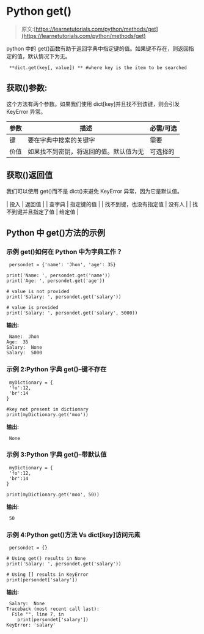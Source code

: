 # Python get()

> 原文:[https://learnetutorials.com/python/methods/get](https://learnetutorials.com/python/methods/get)

python 中的 get()函数有助于返回字典中指定键的值。如果键不存在，则返回指定的值，默认情况下为无。

```
 **dict.get(key[, value]) ** #where key is the item to be searched 

```

## 获取()参数:

这个方法有两个参数。如果我们使用 dict[key]并且找不到该键，则会引发 KeyError 异常。

| 参数 | 描述 | 必需/可选 |
| --- | --- | --- |
| 键 | 要在字典中搜索的关键字 | 需要 |
| 价值 | 如果找不到密钥，将返回的值。默认值为无 | 可选择的 |

## 获取()返回值

我们可以使用 get()而不是 dict()来避免 KeyError 异常，因为它是默认值。

| 投入 | 返回值 |
| 查字典 | 指定键的值 |
| 找不到键，也没有指定值 | 没有人 |
| 找不到键并且指定了值 | 给定值 |

## Python 中 get()方法的示例

### 示例 get()如何在 Python 中为字典工作？

```
 persondet = {'name': 'Jhon', 'age': 35}

print('Name: ', persondet.get('name'))
print('Age: ', persondet.get('age'))

# value is not provided
print('Salary: ', persondet.get('salary'))

# value is provided
print('Salary: ', persondet.get('salary', 5000)) 

```

**输出:**

```
 Name:  Jhon
Age:  35
Salary:  None
Salary:  5000 
```

### 示例 2:Python 字典 get()–键不存在

```
 myDictionary = {
 'fo':12,
 'br':14
}

#key not present in dictionary
print(myDictionary.get('moo')) 

```

**输出:**

```
 None 
```

### 示例 3:Python 字典 get()–带默认值

```
 myDictionary = {
 'fo':12,
 'br':14
}

print(myDictionary.get('moo', 50)) 

```

**输出:**

```
 50 
```

### 示例 4:Python get()方法 Vs dict[key]访问元素

```
 persondet = {}

# Using get() results in None
print('Salary: ', persondet.get('salary'))

# Using [] results in KeyError
print(persondet['salary']) 

```

**输出:**

```
 Salary:  None
Traceback (most recent call last):
  File "", line 7, in 
    print(persondet['salary'])
KeyError: 'salary' 
```